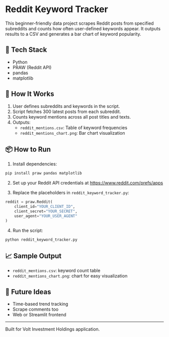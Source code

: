 # Reddit Keyword Tracker

This beginner-friendly data project scrapes Reddit posts from specified subreddits and counts how often user-defined keywords appear. 
It outputs results to a CSV and generates a bar chart of keyword popularity.

## 🔧 Tech Stack
- Python
- PRAW (Reddit API)
- pandas
- matplotlib

## 🚀 How It Works
1. User defines subreddits and keywords in the script.
2. Script fetches 300 latest posts from each subreddit.
3. Counts keyword mentions across all post titles and texts.
4. Outputs:
   - `reddit_mentions.csv`: Table of keyword frequencies
   - `reddit_mentions_chart.png`: Bar chart visualization

## 📦 How to Run

1. Install dependencies:

```bash
pip install praw pandas matplotlib
```

2. Set up your Reddit API credentials at https://www.reddit.com/prefs/apps

3. Replace the placeholders in `reddit_keyword_tracker.py`:

```python
reddit = praw.Reddit(
    client_id="YOUR_CLIENT_ID",
    client_secret="YOUR_SECRET",
    user_agent="YOUR_USER_AGENT"
)
```

4. Run the script:

```bash
python reddit_keyword_tracker.py
```

## 📈 Sample Output

- `reddit_mentions.csv`: keyword count table
- `reddit_mentions_chart.png`: chart for easy visualization

## 🔧 Future Ideas

- Time-based trend tracking
- Scrape comments too
- Web or Streamlit frontend

---

Built for Volt Investment Holdings application.
